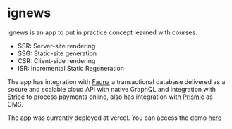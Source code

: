 # ignews

ignews is an app to put in practice concept learned with courses.

- SSR: Server-site rendering
- SSG: Static-site generation
- CSR: Client-side rendering
- ISR: Incremental Static Regeneration

The app has integration with [Fauna](https://fauna.com/) a transactional database delivered as a secure and scalable cloud API with native GraphQL
and integration with [Stripe](https://stripe.com/) to process payments online, also has integration with [Prismic](https://prismic.io/) as CMS.

The app was currently deployed at vercel.
You can access the demo [here](http://ignews-gamma-blue.vercel.app/)
